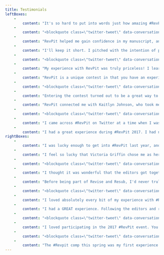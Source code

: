 ```yaml
---
title: Testimonials
leftBoxes:
    -
        content: "It's so hard to put into words just how amazing #RevPit was for me. It was the first contest I'd ever been chosen for, the first time my work was in front of an editing professional. Carly was incredible from the start, and everything she suggested whipped my book into fighting shape. And I'm giddy to say it, even now, but two months after the showcase, I signed with my agent at the Corvisiero Literary Agency. My writing career literally graduated from amateur to professional in the span of a few months, all because of this contest. And amongst all that, I was lucky enough to connect with several other winners, and we started our very own #PitCrew. A year later, we still talk daily about our writing and home lives. Having their consistent support has helped me improve as a writer more than I can ever say! So if you're still on the fence, don't waste time! #RevPit changed my life. All you have to do is submit!\n\n-Rebecca Thorne (Fornwalt), 2017 Winner\n"
    -
        content: "<blockquote class=\"twitter-tweet\" data-conversation=\"none\" data-lang=\"en\"><p lang=\"en\" dir=\"ltr\">Helped my writing? YES<br><br>Best part of the <a href=\"https://twitter.com/hashtag/RevPit?src=hash&amp;ref_src=twsrc%5Etfw\">#RevPit</a> community? Is there an EVERYTHING checkbox somewhere?<br><br>Even if writer&#39;s aren&#39;t subbing in April, I highly recommend they come for the people, hang around for the awesome editor tips, and stay for the gif wars. <a href=\"https://t.co/zKf01JdMRK\">pic.twitter.com/zKf01JdMRK</a></p>&mdash; K. J. Harrowick (@KJHarrowick) <a href=\"https://twitter.com/KJHarrowick/status/968281317212176384?ref_src=twsrc%5Etfw\">February 27, 2018</a></blockquote>\n"
    -
        content: "RevPit helped me gain confidence in my manuscript, and I found my literary agent soon after! More importantly, I made friends with a helpful community of writers that continues to support me with new projects. Ultimately, RevPit is a great opportunity to learn about the query and editing process. If I didn't have a lit agent I would certainly participate in it again this year. Try it - you have nothing to lose and a lot to gain!\n\n-Brenda Yun, 2017 Runner-up\n"
    -
        content: "I'll keep it short. I pitched with the intention of practicing my pitching, I won, I worked with a brilliant editor who was infinitely patient and who dedicated a huge chunk of her time to not only helping me make the words work but also toward helping me understand what the words about words meant so that I could work effectively with her. And since I won, I can go ahead and tell you right now that I didn't have the slightest clue what I was doing when I oh-so-cockily pitched. But the thing is, I've got a huge clue now, in fact I've got an absolutely ginormous clue, and that's all thanks to the fact that I won. But here's the rub: it was my second time entering, I didn't win the first time. And I still learned a ton the first time around. I got tidbits of feedback that were invaluable the first time around. So, RevPit is awesome, RevPitters are amazing, and writers should submit because there's nothing to lose and tons to gain from the experience. Also, if Sione ever runs for president I'm totally gonna vote for her, and I know that has nothing to do with an endorsement, but I'm saying it anyway, she's brilliant. As one writer to thousands of other writers I say submit to the Pit. It's worth it.\n\n-Jared Wynn, 2017 Winner\n"
    -
        content: "<blockquote class=\"twitter-tweet\" data-conversation=\"none\" data-lang=\"en\"><p lang=\"en\" dir=\"ltr\">It was very helpful! While I was quite sure I knew which one was mine, I stuck around and read everyone&#39;s advice. I spent the weekend fixing up my query and starting pages and they are much stronger for it. Very happy I participated in the event and look forward to April.</p>&mdash; Jill Keller (@JFKellerAuthor) <a href=\"https://twitter.com/JFKellerAuthor/status/968211987976073223?ref_src=twsrc%5Etfw\">February 26, 2018</a></blockquote>\n"
    -
        content: "My experience with RevPit was truly priceless! I learned so much by just following all the query tweets and tips all the editors posted. I was also lucky enough to make it to the top ten of two out of three editors' lists, giving me extra feedback from both. I came in runner up and won a query critique as well as the first 5 pages critique. Honestly, I can't encourage people enough to join! It's an amazing learning experience, as well as, a great way to connect with other authors. Everyone should join.  \n\n-Negeen Papehn, 2017 Runner-up. Published by Owl City Press, title Forbidden by Faith\n"
    -
        content: "RevPit is a unique contest in that you have an experienced editor willing to work with you on a manuscript that isn't perfect. Perfect is boring! The RevPit editors want a novel with heart they can transform and polish, and that was my experience with Katie McCoach. When Katie chose me, yes, I was very excited to have a more presentable manuscript, but what RevPit really did for me was give me confidence. It meant so much to me to know there was someone out there who believed in me and in my work. That is worth way more than a good manuscript.\n\nYou have nothing to lose by submitting to RevPit. If you do end up being chosen, your editor will work with you to push you past your boundaries and make your book the best it can be. But it isn't about \"winning\" or being chosen. It's about learning from extremely generous mentors and making connections with your writing peers. There's so much opportunity to learn and grow. \n\nDO IT!! \n\n-Marisa Urgo, 2017 Winner\n"
    -
        content: "<blockquote class=\"twitter-tweet\" data-conversation=\"none\" data-lang=\"en\"><p lang=\"en\" dir=\"ltr\">The 3 days I&#39;ve received so far are filled with great content! I&#39;ve enjoyed it and am looking forward to the rest! Thank you to all the contributing <a href=\"https://twitter.com/hashtag/RevPit?src=hash&amp;ref_src=twsrc%5Etfw\">#RevPit</a> editors!</p>&mdash; CM Fick (@CM_Fick) <a href=\"https://twitter.com/CM_Fick/status/968228872016642048?ref_src=twsrc%5Etfw\">February 26, 2018</a></blockquote>\n"
    -
        content: "Entering the contest turned out to be a great way to meet amazing people and learn a ton about writing and editing and working with others. Even if I hadn't won, I would have been glad I entered. My story was significantly better after following my editor's suggestions! And several others from this contest are my CPs and friends still. I am glad I won, believe my story is much better because of it, and am very grateful to you all. \n\n-Rachel Berros, 2017 Winner\n"
    -
        content: "RevPit connected me with Kaitlyn Johnson, who took me on as an editing client after the contest, and provided me with immense support and editing help. Jeni Chappelle, too, has continued to give me advice and encouragement through our online friendship that lasted beyond the contest. Moreover, I met many of my writing friends through #ontheporch and other writing hashtags related to RevPit.\n\nContests like these are an amazing way to meet new people, go out of your comfort zone, and take the first vulnerable step towards sharing and polishing your manuscript for real. \n\n-Catherine Bakewell, 2017 Runner-up\n"
    -
        content: "<blockquote class=\"twitter-tweet\" data-conversation=\"none\" data-lang=\"en\"><p lang=\"en\" dir=\"ltr\">First time participating in <a href=\"https://twitter.com/hashtag/RevPit?src=hash&amp;ref_src=twsrc%5Etfw\">#RevPit</a>, and it was helpful even though I wasn't selected. Would be nice to see feedback on more genres (majority YA) but that's hard with a random drawing for winners. Thanks to everyone involved!!</p>&mdash; Anne Jones (@ALJScribbler) <a href=\"https://twitter.com/ALJScribbler/status/968240964174254082?ref_src=twsrc%5Etfw\">February 26, 2018</a></blockquote>\n"
    -
        content: "I came across #RevPit on Twitter at a time when I was really, really struggling. My YA Fantasy, Storm Rising, had been rejected by lots of agents, having had a lot of full manuscript requests. If you've been there, you know how the hope makes the final rejection all the harder. But I knew I was close. I entered the contest, did all the related stuff on Twitter and loved it. Found a great bunch of friends through the process. I submitted two of my novels, to different editors. I got emails from four of the editors, Carly and Kisa, who asked for more material, and Sione and Katie, who both gave me great feedback on my submission. I wasn't picked as a winner, unfortunately, but both Katie, for The Nameless, and Carly, for Storm Rising, agreed to work on my novel with me, at a discounted rate for participating. Thus, I got two amazingly detailed and insightful manuscript development letters and edits at great value. Both manuscripts have now been signed by my agent and Storm Rising is due to be published in January 2019. I have no doubt that participation in the #Revpit contest made a significant difference to both manuscripts and my dreams of being published are now just around the corner. I've remained in touch with Carly and Katie since, and they have celebrated and cheered for me at every stage. The #Revpit editors are all a great bunch and I would recommend the contest and them as individual editors without reservation. \n\n \n-Stuart White, 2017 Entrant\n"
    -
        content: "I had a great experience during #RevPit 2017. I had never before participated in a writing contest, and the scale and supportive community of #RevPit was perfect for a clueless newbie. Communication and instructions were clear, editor profiles were informative and helpful, and editors were very responsive to questions on Twitter. And best of all, I met a ton of new writer friends via the hashtag, and joined up with some private chat groups to celebrate/commiserate together during and after the contest. #RevPit was instrumental in helping me learn how to be an author on Twitter, to interact in a way that bolsters my visibility, builds community and makes connections, and improves my craft. I also felt the editor feedback through teasers and #10queries was very helpful, even when they weren't talking about my submission.\n\n-E. M. Sheehan, 2017 Entrant\n"
rightBoxes:
    -
        content: "I was lucky enough to get into #RevPit last year, and get the incomparable Jeni Chapelle as my editor. I'd worked with CPs and betas on my MS, but Jeni was something else entirely. Her ideas were spectacular, and helped me turn what was a pretty good story into something much better. She worked me hard--three major edits in the five weeks, and I cut a lot (which I needed and wanted) and added quite a bit. I would say that #RevPit isn't for someone who just wants to be told their work is good. You must want to work very hard to make improvements to your story, and be willing to listen to your editors suggestions, as well as feel free to offer your own. Jeni and I brainstormed some bits together, and over the contest, we became friends. I have recommended her to every writer I know, I think, and cannot say enough wonderful things about her skills and her thoughtfulness. She taught me so many tricks that I will use for the rest of my writing career. \n\nI also want to add that I made some close writer friends from the contest, and am in a chat with them. We write in different genres, but we still come together daily to support each other, and brainstorm, and sometimes just to rant and vent. \n\nRevPit seriously changed my writing, and I encourage everyone who has a MS ready to go to enter. \n\n*Five hundred exclamation points were edited out of this testimonial because when I talk about Jeni and RevPit, I tend to gush.\n\n \n-MJ Marshall, 2017 Winner\n"
    -
        content: "I feel so lucky that Victoria Griffin chose me as her mentee in the 2017 RevPit contest. Over the course of five weeks - with Victoria's help - I revised my entire manuscript twice. It was grueling, but it felt great. She pointed out my weaknesses and pushed me to make difficult changes. Shortly after RevPit ended, I started sending my manuscript out to agents. I was terrified, but I felt ready. In October I received two offers of representation and signed with my dream agent at Writers House. \n\nI couldn't be happier, but I know I did not get here on my own. \n\nSo many writers, editors, and industry professionals donate their time to contests like RevPit. They give new writers much-needed feedback. More importantly, they give us hope and encouragement. The best way I can thank the organizers and editors involved in RevPit is to vow that I'll pay their generosity forward.\n\nTHANK YOU!\n\n-Julie Carrick Dalton, 2017 Winner\n"
    -
        content: "<blockquote class=\"twitter-tweet\" data-conversation=\"none\" data-lang=\"en\"><p lang=\"en\" dir=\"ltr\">I participated last year, got amazing feedback &amp; although I wasn&#39;t chosen, I decided to work w/ <a href=\"https://twitter.com/saeding?ref_src=twsrc%5Etfw\">@saeding</a> &amp; her editorial suggestions were on point. I have never NOT learned something from the editors at <a href=\"https://twitter.com/hashtag/RevPit?src=hash&amp;ref_src=twsrc%5Etfw\">#RevPit</a> Definitely upped my writing game. THANK YOU <a href=\"https://t.co/ISKCsOCKzW\">pic.twitter.com/ISKCsOCKzW</a></p>&mdash; Katja 🐢 (@BastiansMom) <a href=\"https://twitter.com/BastiansMom/status/968543087646724096?ref_src=twsrc%5Etfw\">February 27, 2018</a></blockquote>\n"
    -
        content: "I thought it was wonderful that the editors got together and started their own contest when another contest fell through. Working with Ellen on my book has been a fantastic experience, and I think it's great there are opportunities like this out there to help us as authors make that final push on a manuscript.\n\n-T. James Belich, 2017 Winner\n"
    -
        content: "Before being part of Revise and Resub, I'd never truly revised a book before. My experience taught me how to get to the emotional heart of the story I wanted to write, and build outward from there. It was an invaluable lesson and has made me a much stronger writer! \n\n-Hannah Whitten, 2017 Winner\n"
    -
        content: "<blockquote class=\"twitter-tweet\" data-conversation=\"none\" data-lang=\"en\"><p lang=\"en\" dir=\"ltr\">I was picked in the <a href=\"https://twitter.com/hashtag/revpit?src=hash&amp;ref_src=twsrc%5Etfw\">#revpit</a> <a href=\"https://twitter.com/hashtag/10queries?src=hash&amp;ref_src=twsrc%5Etfw\">#10queries</a> mini event and it was super helpful! Not only my own critique by <a href=\"https://twitter.com/KyleLiterally?ref_src=twsrc%5Etfw\">@KyleLiterally</a> , but the posts by all the editors made me look at my query and first pages in a different way. And I signed up for the <a href=\"https://twitter.com/ReedsyHQ?ref_src=twsrc%5Etfw\">@ReedsyHQ</a> class! Looking forward to it.</p>&mdash; S.M. Roffey (@Songmaiden) <a href=\"https://twitter.com/Songmaiden/status/968269045832265729?ref_src=twsrc%5Etfw\">February 26, 2018</a></blockquote>\n"
    -
        content: "I loved absolutely every bit of my experience with #RevPit. It gave me a chance to really hone my query and opening pages so when I was ready to start sending them out to agents, they were in the best shape possible! The editors were all so lovely and friendly and KNOW THEIR STUFF! It was also wonderful getting to meet other YA writers who were at the same stage as me. If you're on the fence about entering... do it!\n\n-Erin Craig, 2017 Runner-up\n"
    -
        content: "I had a GREAT experience. Following the editors and reading their Tweets, blogs, and teasers was like an education in writing and revising, and that's before I received any specific feedback.\n\n \nSione Aeschliman picked my submission as one of the \"Final 10\" and I was able to send additional pages. While she didn't pick my book in the long run, she still sent paragraphs of feedback that were precise and helpful and clear, giving me plenty to adjust in the book. \n\nAll that, and everyone was kind, helpful, supportive, and professional. For free.\n\n \nWorth writing twice. For. Free.\n\n \nIn addition, I contacted Sione after the contest was over and hired her to do a developmental edit of my novel.   I'd been considering hiring an editor for a while, but decided against it because I didn't know who I could trust to hire. Through RevPit, I got to know editors and their writing/editing philosophies, approaches, and styles of feedback. Without #RevPit, it's very possible that my novel would be in far worse shape today. Instead, it's with four agents who expressed interest last weekend at a writer's conference.\n\n \n-Mike Flanagan, 2017 Entrant\n"
    -
        content: "<blockquote class=\"twitter-tweet\" data-conversation=\"none\" data-lang=\"en\"><p lang=\"en\" dir=\"ltr\">The <a href=\"https://twitter.com/hashtag/10queries?src=hash&amp;ref_src=twsrc%5Etfw\">#10queries</a> event gave some excellent insight into first impressions and potential issues for a number of genres, with more detail than you usually see from agents on the hashtag. I wish I could&#39;ve seen some of the full entries. Thanks, team! :)</p>&mdash; Claire Winn (@Atomic_Pixie) <a href=\"https://twitter.com/Atomic_Pixie/status/968273637513023488?ref_src=twsrc%5Etfw\">February 26, 2018</a></blockquote>\n"
    -
        content: "I loved participating in the 2017 #RevPit event. You were clear about the requirements, and what contestants should expect. And you certainly whet our appetites!\n\n \nYou gave us tantalizing tidbits into your personalities as the contest progressed, which allowed the hopeful writers the opportunity to imagine which of you we would like to work with in the future.\n\n \n*YOU* participated! This was a very different experience than, say, pitch contests where writers are trying to grab the attention of an editor or agent.\n\nGenerosity and Community. Those would be the highlights, for me, of the entire #RevPit experience.\n\n \n-Liza Keogh, 2017 Entrant\n"
    -
        content: "<blockquote class=\"twitter-tweet\" data-conversation=\"none\" data-lang=\"en\"><p lang=\"en\" dir=\"ltr\">It was the first time I participated and followed along, and I personally found it super helpful. The query letter portion was particularly nice, and much more effective than me just googling &quot;how to do a query letter&quot; and hoping for the best. 😆 <a href=\"https://twitter.com/hashtag/revpit?src=hash&amp;ref_src=twsrc%5Etfw\">#revpit</a> <a href=\"https://t.co/36wX6PZ9Dy\">pic.twitter.com/36wX6PZ9Dy</a></p>&mdash; Steve Retka (@steveretka) <a href=\"https://twitter.com/steveretka/status/968201145058562048?ref_src=twsrc%5Etfw\">February 26, 2018</a></blockquote>\n"
    -
        content: "The #Revpit comp this spring was my first experience of this kind of online comp and I have to say it was sooo much fun.\n\nI was shaking, hitting submit- not sure if I would get my entry in on time, not sure how good the wifi was at my daughter's gym club, not sure if I'd worked the time difference out correctly! That was followed by the excitement of #10queries, which was in equal amounts, joyous and agonising. And then if that wasn't enough it was followed by some extremely generous and positive feedback. A wonderful experience and one I look forward to joining in again.\n\n-Emma Dykes, 2018 Mini-Event Entrant\n"
---
```


<script async src="https://platform.twitter.com/widgets.js" charset="utf-8"></script>
